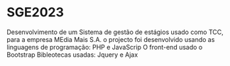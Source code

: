 # SGE2023
Desenvolvimento de um Sistema de gestão de estágios usado como TCC, para a empresa MEdia Mais S.A.
o projecto foi desenvolvido usando as linguagens de programação: PHP e JavaScrip
O front-end usado o Bootstrap
Bibleotecas usadas: Jquery e Ajax
